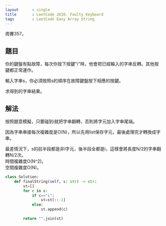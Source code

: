 ```yaml
---
layout      : single
title       : LeetCode 2810. Faulty Keyboard
tags        : LeetCode Easy Array String
---
```

周賽357。

## 題目

你的鍵盤有點故障，每次你按下按鍵"i"時，他會把已經輸入的字串反轉。其他按鍵都正常運作。  

輸入字串s，你必須按照s的順序在故障鍵盤按下相應的按鍵。  

求得到的字串結果。  

## 解法

按照題意模擬，只要碰到i就把字串翻轉，否則將字元加入字串尾端。  

因為字串串接每次複雜度是O(N)，所以先用list保存字元，最後處理完才轉換成字串。  

最差情況下，s的前半段都是非i字元，後半段全都是i，這樣會將長度N/2的字串翻轉N/2次。  
時間複雜度O(N^2)。  
空間複雜度O(N)。  

```python
class Solution:
    def finalString(self, s: str) -> str:
        st=[]
        for c in s:
            if c=="i":
                st=st[::-1]
            else:
                st.append(c)
                
        return "".join(st)
```
